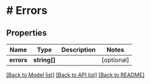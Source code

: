 # # Errors

## Properties

Name | Type | Description | Notes
------------ | ------------- | ------------- | -------------
**errors** | **string[]** |  | [optional] 

[[Back to Model list]](../../README.md#documentation-for-models) [[Back to API list]](../../README.md#documentation-for-api-endpoints) [[Back to README]](../../README.md)


